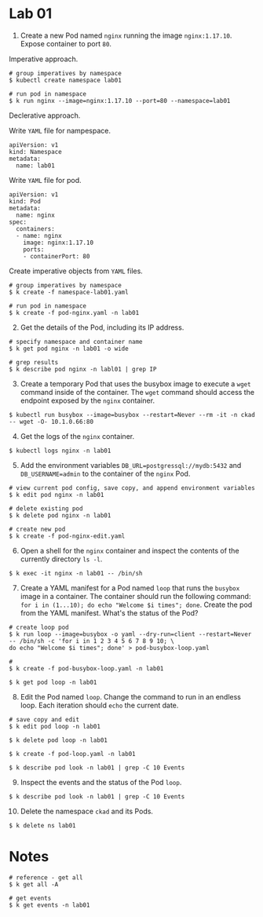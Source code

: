 # Lab 01

1. Create a new Pod named `nginx` running the image `nginx:1.17.10`. Expose container to port `80`. 

Imperative approach. 

```code
# group imperatives by namespace
$ kubectl create namespace lab01

# run pod in namespace
$ k run nginx --image=nginx:1.17.10 --port=80 --namespace=lab01
```

Declerative approach.

Write `YAML` file for nampespace. 

```code
apiVersion: v1
kind: Namespace
metadata:
  name: lab01
```

Write `YAML` file for pod.

```code
apiVersion: v1
kind: Pod
metadata:
  name: nginx
spec:
  containers:
  - name: nginx
    image: nginx:1.17.10
    ports:
    - containerPort: 80
```

Create imperative objects from `YAML` files.  

```code
# group imperatives by namespace
$ k create -f namespace-lab01.yaml

# run pod in namespace
$ k create -f pod-nginx.yaml -n lab01
```

2. Get the details of the Pod, including its IP address.

```code
# specify namespace and container name
$ k get pod nginx -n lab01 -o wide

# grep results
$ k describe pod nginx -n labl01 | grep IP
```

3. Create a temporary Pod that uses the busybox image to execute a `wget` command inside of the container. The `wget` command should access the endpoint exposed by the `nginx` container.

```code
$ kubectl run busybox --image=busybox --restart=Never --rm -it -n ckad -- wget -O- 10.1.0.66:80
```

4. Get the logs of the `nginx` container.

```code
$ kubectl logs nginx -n lab01
```

5. Add the environment variables `DB_URL=postgressql://mydb:5432` and `DB_USERNAME=admin` to the container of the `nginx` Pod. 


```code
# view current pod config, save copy, and append environment variables
$ k edit pod nginx -n lab01

# delete existing pod
$ k delete pod nginx -n lab01

# create new pod
$ k create -f pod-nginx-edit.yaml
```

6. Open a shell for the `nginx` container and inspect the contents of the currently directory `ls -l`.

```code
$ k exec -it nginx -n lab01 -- /bin/sh
```

7. Create a YAML manifest for a Pod named `loop` that runs the `busybox` image in a container. The container should run the following command: `for i in (1...10); do echo "Welcome $i times"; done`. Create the pod from the YAML manifest. What's the status of the Pod?

```code
# create loop pod
$ k run loop --image=busybox -o yaml --dry-run=client --restart=Never -- /bin/sh -c 'for i in 1 2 3 4 5 6 7 8 9 10; \
do echo "Welcome $i times"; done' > pod-busybox-loop.yaml

# 
$ k create -f pod-busybox-loop.yaml -n lab01

$ k get pod loop -n lab01
```

8. Edit the Pod named `loop`. Change the command to run in an endless loop. Each iteration should `echo` the current date. 

```code
# save copy and edit
$ k edit pod loop -n lab01

$ k delete pod loop -n lab01

$ k create -f pod-loop.yaml -n lab01

$ k describe pod look -n lab01 | grep -C 10 Events
```

9. Inspect the events and the status of the Pod `loop`.

```code
$ k describe pod look -n lab01 | grep -C 10 Events
```

10. Delete the namespace `ckad` and its Pods. 

```code
$ k delete ns lab01
```
# Notes

```code
# reference - get all
$ k get all -A

# get events
$ k get events -n lab01
```
